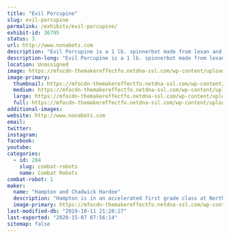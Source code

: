```yaml
---
title: "Evil Porcupine"
slug: evil-porcupine
permalink: /exhibits/evil-porcupine/
exhibit-id: 36795
status: 3
url: http://www.nonabots.com
description: "Evil Porcupine is a 1 lb. spinnerbot made from lexan and plexiglass."
description-long: "Evil Porcupine is a 1 lb. spinnerbot made from lexan and plexiglass."
location: Unassigned
image: https://mfocdn-themakereffectfo.netdna-ssl.com/wp-content/uploads/2018/10/43588767_10205351451743590_71763526217105408_n-1.jpg
image-primary:
  thumbnail: https://mfocdn-themakereffectfo.netdna-ssl.com/wp-content/uploads/2018/10/43588767_10205351451743590_71763526217105408_n-1-150x150.jpg
  medium: https://mfocdn-themakereffectfo.netdna-ssl.com/wp-content/uploads/2018/10/43588767_10205351451743590_71763526217105408_n-1-225x300.jpg
  large: https://mfocdn-themakereffectfo.netdna-ssl.com/wp-content/uploads/2018/10/43588767_10205351451743590_71763526217105408_n-1.jpg
  full: https://mfocdn-themakereffectfo.netdna-ssl.com/wp-content/uploads/2018/10/43588767_10205351451743590_71763526217105408_n-1.jpg
additional-images:
website: http://www.nonabots.com
email: 
twitter: 
instagram: 
facebook: 
youtube: 
categories:
  - id: 284
    slug: combat-robots
    name: Combat Robots
combat-robot: 1
maker:
  name: "Hampton and Chadwick Hardee"
  description: "Hampton is in an accelerated first grade class at Northlake Parkway Community School in Lake Nona.  He loves watching Battlebots with his daddy!"
  image-primary: https://mfocdn-themakereffectfo.netdna-ssl.com/wp-content/uploads/2018/10/Hampy-Daddy-300x200.jpg
last-modified-db: "2019-10-11 21:28:27"
last-exported: "2020-15-07 07:56:14"
sitemap: false
---
```

